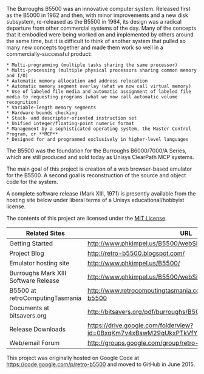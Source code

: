 The Burroughs B5500 was an innovative computer system. Released first as the B5000 in 1962 and then, with minor improvements and a new disk subsystem, re-released as the B5500 in 1964, its design was a radical departure from other commercial systems of the day. Many of the concepts that it embodied were being worked on and implemented by others around the same time, but it is difficult to think of another system that pulled so many new concepts together and made them work so well in a commercially-successful product:

    * Multi-programming (multiple tasks sharing the same processor)
    * Multi-processing (multiple physical processors sharing common memory and I/O)
    * Automatic memory allocation and address relocation
    * Automatic memory segment overlay (what we now call virtual memory)    
    * Use of labeled file media and automatic assignment of labeled file media to requesting programs (what we now call automatic volume recognition)
    * Variable-length memory segments
    * Hardware bounds checking
    * Stack- and descriptor-oriented instruction set
    * Unified integer/floating-point numeric format
    * Management by a sophisticated operating system, the Master Control Program, or **MCP**
    * Designed for and programmed exclusively in higher-level languages

The B5500 was the foundation for the Burroughs B6000/7000/A Series, which are still produced and sold today as Unisys ClearPath MCP systems.

The main goal of this project is creation of a web browser-based emulator for the B5500. A second goal is reconstruction of the source and object code for the system.

A complete software release (Mark XIII, 1971) is presently available from the hosting site below under liberal terms of a Unisys educational/hobbyist license.

The contents of this project are licensed under the [MIT License](http://www.opensource.org/licenses/mit-license.php).

| Related Sites | URL |
| ------------- | ----- |
| Getting Started | http://www.phkimpel.us/B5500/webSite/HelpMenu.html |
| Project Blog | http://retro-b5500.blogspot.com/ |
| Emulator hosting site | http://www.phkimpel.us/B5500/ |
| Burroughs Mark XIII Software Release | http://www.phkimpel.us/B5500/webSite/SoftwareRequest.html |
| B5500 at retroComputingTasmania | http://www.retrocomputingtasmania.com/home/projects/burroughs-b5500 |
| Documents at bitsavers.org | http://bitsavers.org/pdf/burroughs/B5000_5500_5700/ |
| Release Downloads | https://drive.google.com/folderview?id=0BxqKm7v4xBswM29qUkxPTkVfYzg&usp=sharing |
| Web/email Forum | http://groups.google.com/group/retro-b5500 |


This project was originally hosted on Google Code at https://code.google.com/p/retro-b5500 and moved to GitHub in June 2015.
